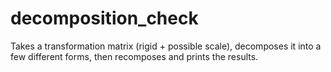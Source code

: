 # decomposition_check

Takes a transformation matrix (rigid + possible scale), decomposes it into a few different forms, then recomposes and prints the results.